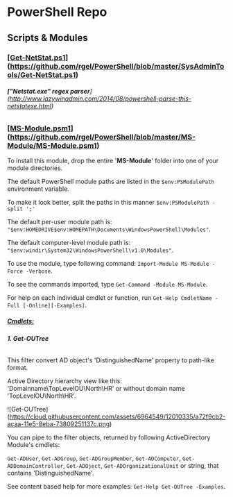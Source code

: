 # PowerShell Repo
## Scripts & Modules

### </b><ins>[Get-NetStat.ps1</ins></b>] (https://github.com/rgel/PowerShell/blob/master/SysAdminTools/Get-NetStat.ps1)

###### <b>["Netstat.exe" regex parser</b>] (http://www.lazywinadmin.com/2014/08/powershell-parse-this-netstatexe.html)

### </b><ins>[MS-Module.psm1</ins></b>] (https://github.com/rgel/PowerShell/blob/master/MS-Module/MS-Module.psm1)

To install this module, drop the entire '<b>MS-Module</b>' folder into one of your module directories.

The default PowerShell module paths are listed in the `$env:PSModulePath` environment variable.

To make it look better, split the paths in this manner `$env:PSModulePath -split ';'`

The default per-user module path is: `"$env:HOMEDRIVE$env:HOMEPATH\Documents\WindowsPowerShell\Modules"`.

The default computer-level module path is: `"$env:windir\System32\WindowsPowerShell\v1.0\Modules"`.

To use the module, type following command: `Import-Module MS-Module -Force -Verbose`.

To see the commands imported, type `Get-Command -Module MS-Module`.

For help on each individual cmdlet or function, run `Get-Help CmdletName -Full [-Online][-Examples]`.

##### <ins>Cmdlets:</ins>

###### <b>1. Get-OUTree</b>

This filter convert AD object's 'DistinguishedName' property to path-like format.

Active Directory hierarchy view like this: 'Domainname\TopLevelOU\North\HR' or without domain name 'TopLevelOU\North\HR'.

![Get-OUTree] (https://cloud.githubusercontent.com/assets/6964549/12010335/a72f9cb2-acaa-11e5-8eba-73809251137c.png)

You can pipe to the filter objects, returned by following ActiveDirectory Module's cmdlets:

`Get-ADUser`, `Get-ADGroup`, `Get-ADGroupMember`, `Get-ADComputer`, `Get-ADDomainController`, `Get-ADOject`, `Get-ADOrganizationalUnit` or string, that contains 'DistinguishedName'.

See content based help for more examples: `Get-Help Get-OUTree -Examples`.
